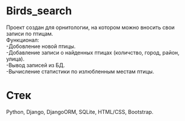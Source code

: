 # Birds_search
Проект создан для орнитологии, на котором можно вносить свои записи по птицам.\
Функционал:\
-Добовление новой птицы.\
-Добавление записи о найденных птицах (количство, город, район, улица).\
-Вывод записей из БД.\
-Вычисление статистики по излюбленным местам птицы. 
# Стек
Python, Django, DjangoORM, SQLite, HTML/CSS, Bootstrap.
